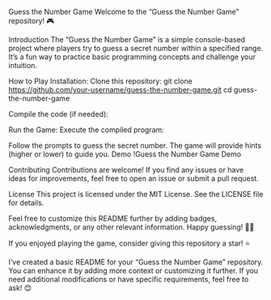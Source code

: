 Guess the Number Game
Welcome to the “Guess the Number Game” repository! 🎮

Introduction
The “Guess the Number Game” is a simple console-based project where players try to guess a secret number within a specified range. It’s a fun way to practice basic programming concepts and challenge your intuition.

How to Play
Installation:
Clone this repository:
git clone https://github.com/your-username/guess-the-number-game.git
cd guess-the-number-game

Compile the code (if needed):


Run the Game:
Execute the compiled program:


Follow the prompts to guess the secret number.
The game will provide hints (higher or lower) to guide you.
Demo
!Guess the Number Game Demo

Contributing
Contributions are welcome! If you find any issues or have ideas for improvements, feel free to open an issue or submit a pull request.

License
This project is licensed under the MIT License. See the LICENSE file for details.

Feel free to customize this README further by adding badges, acknowledgments, or any other relevant information. Happy guessing! 🚀🌟

If you enjoyed playing the game, consider giving this repository a star! ⭐️

I’ve created a basic README for your “Guess the Number Game” repository. You can enhance it by adding more context or customizing it further. If you need additional modifications or have specific requirements, feel free to ask! 😊
